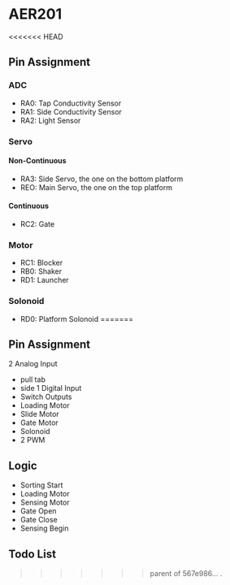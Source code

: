 # AER201
<<<<<<< HEAD

## Pin Assignment

### ADC
- RA0: Tap Conductivity Sensor
- RA1: Side Conductivity Sensor 
- RA2: Light Sensor 

### Servo 
#### Non-Continuous
- RA3: Side Servo, the one on the bottom platform
- REO: Main Servo, the one on the top platform
#### Continuous
- RC2: Gate

### Motor
- RC1: Blocker
- RB0: Shaker
- RD1: Launcher

### Solonoid
- RD0: Platform Solonoid
=======
## Pin Assignment
2 Analog Input
- pull tab
- side
1 Digital Input
- Switch
Outputs
- Loading Motor
- Slide Motor
- Gate Motor
- Solonoid
- 2 PWM

## Logic
- Sorting Start
- Loading Motor
- Sensing Motor
- Gate Open
- Gate Close
- Sensing Begin

## Todo List
>>>>>>> parent of 567e986... .
